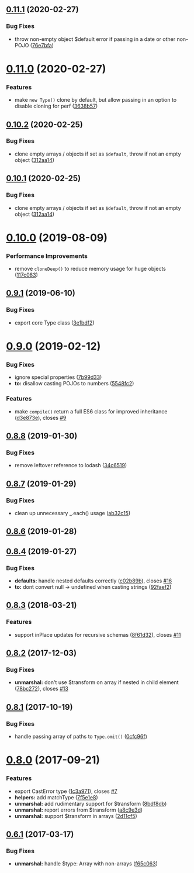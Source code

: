 <a name="0.11.1"></a>
## [0.11.1](https://github.com/boosterfuels/archetype/compare/v0.11.0...v0.11.1) (2020-02-27)


### Bug Fixes

* throw non-empty object $default error if passing in a date or other non-POJO ([76e7bfa](https://github.com/boosterfuels/archetype/commit/76e7bfa))



<a name="0.11.0"></a>
# [0.11.0](https://github.com/boosterfuels/archetype/compare/v0.10.2...v0.11.0) (2020-02-27)


### Features

* make `new Type()` clone by default, but allow passing in an option to disable cloning for perf ([3638b57](https://github.com/boosterfuels/archetype/commit/3638b57))



<a name="0.10.2"></a>
## [0.10.2](https://github.com/boosterfuels/archetype/compare/v0.10.0...v0.10.2) (2020-02-25)


### Bug Fixes

* clone empty arrays / objects if set as `$default`, throw if not an empty object ([312aa14](https://github.com/boosterfuels/archetype/commit/312aa14))



<a name="0.10.1"></a>
## [0.10.1](https://github.com/boosterfuels/archetype/compare/v0.10.0...v0.10.1) (2020-02-25)


### Bug Fixes

* clone empty arrays / objects if set as `$default`, throw if not an empty object ([312aa14](https://github.com/boosterfuels/archetype/commit/312aa14))



<a name="0.10.0"></a>
# [0.10.0](https://github.com/boosterfuels/archetype/compare/v0.9.1...v0.10.0) (2019-08-09)


### Performance Improvements

* remove `cloneDeep()` to reduce memory usage for huge objects ([117c083](https://github.com/boosterfuels/archetype/commit/117c083))



<a name="0.9.1"></a>
## [0.9.1](https://github.com/boosterfuels/archetype/compare/v0.9.0...v0.9.1) (2019-06-10)


### Bug Fixes

* export core Type class ([3e1bdf2](https://github.com/boosterfuels/archetype/commit/3e1bdf2))



<a name="0.9.0"></a>
# [0.9.0](https://github.com/boosterfuels/archetype/compare/v0.8.8...v0.9.0) (2019-02-12)


### Bug Fixes

* ignore special properties ([7b99d33](https://github.com/boosterfuels/archetype/commit/7b99d33))
* **to:** disallow casting POJOs to numbers ([5548fc2](https://github.com/boosterfuels/archetype/commit/5548fc2))


### Features

* make `compile()` return a full ES6 class for improved inheritance ([d3e873e](https://github.com/boosterfuels/archetype/commit/d3e873e)), closes [#9](https://github.com/boosterfuels/archetype/issues/9)



<a name="0.8.8"></a>
## [0.8.8](https://github.com/boosterfuels/archetype/compare/v0.8.7...v0.8.8) (2019-01-30)


### Bug Fixes

* remove leftover reference to lodash ([34c6519](https://github.com/boosterfuels/archetype/commit/34c6519))



<a name="0.8.7"></a>
## [0.8.7](https://github.com/boosterfuels/archetype/compare/v0.8.6...v0.8.7) (2019-01-29)


### Bug Fixes

* clean up unnecessary _.each() usage ([ab32c15](https://github.com/boosterfuels/archetype/commit/ab32c15))



<a name="0.8.6"></a>
## [0.8.6](https://github.com/boosterfuels/archetype/compare/v0.8.5...v0.8.6) (2019-01-28)



<a name="0.8.4"></a>
## [0.8.4](https://github.com/boosterfuels/archetype/compare/v0.8.3...v0.8.4) (2019-01-27)


### Bug Fixes

* **defaults:** handle nested defaults correctly ([c02b89b](https://github.com/boosterfuels/archetype/commit/c02b89b)), closes [#16](https://github.com/boosterfuels/archetype/issues/16)
* **to:** dont convert null -> undefined when casting strings ([92faef2](https://github.com/boosterfuels/archetype/commit/92faef2))



<a name="0.8.3"></a>
## [0.8.3](https://github.com/boosterfuels/archetype/compare/v0.8.2...v0.8.3) (2018-03-21)


### Features

* support inPlace updates for recursive schemas ([8f61d32](https://github.com/boosterfuels/archetype/commit/8f61d32)), closes [#11](https://github.com/boosterfuels/archetype/issues/11)



<a name="0.8.2"></a>
## [0.8.2](https://github.com/boosterfuels/archetype/compare/v0.8.1...v0.8.2) (2017-12-03)


### Bug Fixes

* **unmarshal:** don't use $transform on array if nested in child element ([78bc272](https://github.com/boosterfuels/archetype/commit/78bc272)), closes [#13](https://github.com/boosterfuels/archetype/issues/13)



<a name="0.8.1"></a>
## [0.8.1](https://github.com/boosterfuels/archetype/compare/v0.8.0...v0.8.1) (2017-10-19)


### Bug Fixes

* handle passing array of paths to `Type.omit()` ([0cfc96f](https://github.com/boosterfuels/archetype/commit/0cfc96f))



<a name="0.8.0"></a>
# [0.8.0](https://github.com/boosterfuels/archetype/compare/v0.7.0...v0.8.0) (2017-09-21)


### Features

* export CastError type ([1c3a971](https://github.com/boosterfuels/archetype/commit/1c3a971)), closes [#7](https://github.com/boosterfuels/archetype/issues/7)
* **helpers:** add matchType ([7f5e1e8](https://github.com/boosterfuels/archetype/commit/7f5e1e8))
* **unmarshal:** add rudimentary support for $transform ([8bdf8db](https://github.com/boosterfuels/archetype/commit/8bdf8db))
* **unmarshal:** report errors from $transform ([a8c9e3d](https://github.com/boosterfuels/archetype/commit/a8c9e3d))
* **unmarshal:** support $transform in arrays ([2d11cf5](https://github.com/boosterfuels/archetype/commit/2d11cf5))



<a name="0.6.1"></a>
## [0.6.1](https://github.com/vkarpov15/archetype-js/compare/v0.6.0...v0.6.1) (2017-03-17)


### Bug Fixes

* **unmarshal:** handle $type: Array with non-arrays ([f65c063](https://github.com/vkarpov15/archetype-js/commit/f65c063))




